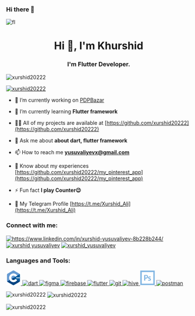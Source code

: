 ### Hi there 👋

![fl](https://user-images.githubusercontent.com/97846891/192476135-85e67ac9-3a64-45eb-805a-e4a56302ba9a.jpeg)


<h1 align="center">Hi 👋, I'm Khurshid</h1>
<h3 align="center">I'm Flutter Developer.</h3>

<p align="left"> <img src="https://komarev.com/ghpvc/?username=xurshid20222&label=Profile%20views&color=0e75b6&style=flat" alt="xurshid20222" /> </p>

<p align="left"> <a href="https://github.com/ryo-ma/github-profile-trophy"><img src="https://github-profile-trophy.vercel.app/?username=xurshid20222" alt="xurshid20222" /></a> </p>

- 🔭 I’m currently working on [PDPBazar](https://github.com/xurshid20222/PDP-Bazar)

- 🌱 I’m currently learning **Flutter framework**

- 👨‍💻 All of my projects are available at [https://github.com/xurshid20222](https://github.com/xurshid20222)



- 💬 Ask me about **about dart, flutter framework**

- 📫 How to reach me **yusuvaliyevx@gmail.com**

- 🤕 Know about my experiences [https://github.com/xurshid20222/my_pinterest_app](https://github.com/xurshid20222/my_pinterest_app)

- ⚡ Fun fact **I play Counter😉**

- 📲 My Telegram Profile [https://t.me/Xurshid_Ali](https://t.me/Xurshid_Ali)

<h3 align="left">Connect with me:</h3>
<p align="left">
<a href="https://linkedin.com/in/https://www.linkedin.com/in/xurshid-yusuvaliyev-8b228b244/" target="blank"><img align="center" src="https://raw.githubusercontent.com/rahuldkjain/github-profile-readme-generator/master/src/images/icons/Social/linked-in-alt.svg" alt="https://www.linkedin.com/in/xurshid-yusuvaliyev-8b228b244/" height="30" width="40" /></a>
<a href="https://fb.com/xurshid yusuvaliyev" target="blank"><img align="center" src="https://raw.githubusercontent.com/rahuldkjain/github-profile-readme-generator/master/src/images/icons/Social/facebook.svg" alt="xurshid yusuvaliyev" height="30" width="40" /></a>
<a href="https://instagram.com/xurshid_yusuvaliyev" target="blank"><img align="center" src="https://raw.githubusercontent.com/rahuldkjain/github-profile-readme-generator/master/src/images/icons/Social/instagram.svg" alt="xurshid_yusuvaliyev" height="30" width="40" /></a>
</p>

<h3 align="left">Languages and Tools:</h3>
<p align="left"> <a href="https://www.w3schools.com/cpp/" target="_blank" rel="noreferrer"> <img src="https://raw.githubusercontent.com/devicons/devicon/master/icons/cplusplus/cplusplus-original.svg" alt="cplusplus" width="40" height="40"/> </a> <a href="https://dart.dev" target="_blank" rel="noreferrer"> <img src="https://www.vectorlogo.zone/logos/dartlang/dartlang-icon.svg" alt="dart" width="40" height="40"/> </a> <a href="https://www.figma.com/" target="_blank" rel="noreferrer"> <img src="https://www.vectorlogo.zone/logos/figma/figma-icon.svg" alt="figma" width="40" height="40"/> </a> <a href="https://firebase.google.com/" target="_blank" rel="noreferrer"> <img src="https://www.vectorlogo.zone/logos/firebase/firebase-icon.svg" alt="firebase" width="40" height="40"/> </a> <a href="https://flutter.dev" target="_blank" rel="noreferrer"> <img src="https://www.vectorlogo.zone/logos/flutterio/flutterio-icon.svg" alt="flutter" width="40" height="40"/> </a> <a href="https://git-scm.com/" target="_blank" rel="noreferrer"> <img src="https://www.vectorlogo.zone/logos/git-scm/git-scm-icon.svg" alt="git" width="40" height="40"/> </a> <a href="https://hive.apache.org/" target="_blank" rel="noreferrer"> <img src="https://www.vectorlogo.zone/logos/apache_hive/apache_hive-icon.svg" alt="hive" width="40" height="40"/> </a> <a href="https://www.photoshop.com/en" target="_blank" rel="noreferrer"> <img src="https://raw.githubusercontent.com/devicons/devicon/master/icons/photoshop/photoshop-line.svg" alt="photoshop" width="40" height="40"/> </a> <a href="https://postman.com" target="_blank" rel="noreferrer"> <img src="https://www.vectorlogo.zone/logos/getpostman/getpostman-icon.svg" alt="postman" width="40" height="40"/> </a> </p>

<p><img align="left" src="https://github-readme-stats.vercel.app/api/top-langs?username=xurshid20222&show_icons=true&locale=en&layout=compact" alt="xurshid20222" /></p>

<p>&nbsp;<img align="center" src="https://github-readme-stats.vercel.app/api?username=xurshid20222&show_icons=true&locale=en" alt="xurshid20222" /></p>

<p><img align="center" src="https://github-readme-streak-stats.herokuapp.com/?user=xurshid20222&" alt="xurshid20222" /></p>


<!--
**xurshid20222/xurshid20222** is a ✨ _special_ ✨ repository because its `README.md` (this file) appears on your GitHub profile.

Here are some ideas to get you started:

- 🔭 I’m currently working on ...
- 🌱 I’m currently learning ...
- 👯 I’m looking to collaborate on ...
- 🤔 I’m looking for help with ...
- 💬 Ask me about ...
- 📫 How to reach me: ...
- 😄 Pronouns: ...
- ⚡ Fun fact: ...
-->
